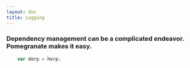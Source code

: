 ```yaml
---
layout: doc
title: Logging
---
```


### Dependency management can be a complicated endeavor. Pomegranate makes it easy.

```javascript
    var derp = herp;
```
